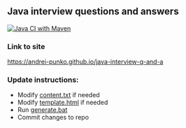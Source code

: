 ## Java interview questions and answers

[![Java CI with Maven](https://github.com/andrei-punko/saint-fathers-citations/actions/workflows/main.yml/badge.svg)](https://github.com/andrei-punko/saint-fathers-citations/actions/workflows/main.yml)

### Link to site

https://andrei-punko.github.io/java-interview-q-and-a

### Update instructions:
- Modify [content.txt](content.txt) if needed
- Modify [template.html](template.html) if needed
- Run [generate.bat](generate.bat)
- Commit changes to repo
